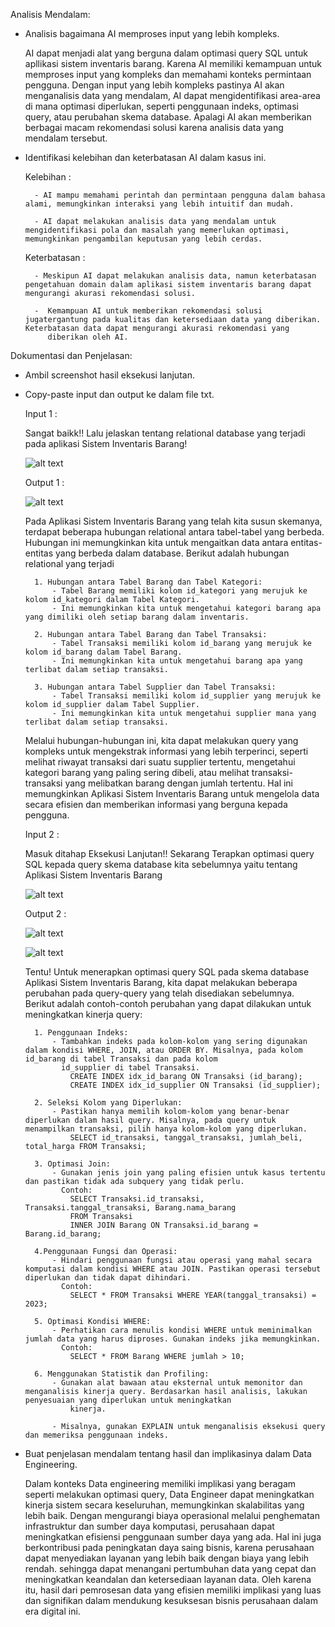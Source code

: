 Analisis Mendalam:

- Analisis bagaimana AI memproses input yang lebih kompleks.
        
    AI dapat menjadi alat yang berguna dalam optimasi query SQL untuk apllikasi sistem inventaris barang. Karena AI memiliki kemampuan untuk memproses input yang kompleks dan memahami konteks permintaan pengguna. Dengan input yang lebih kompleks pastinya AI akan menganalisis data yang mendalam, AI dapat mengidentifikasi area-area di mana optimasi diperlukan, seperti penggunaan indeks, optimasi query, atau perubahan skema database. Apalagi AI akan memberikan berbagai macam rekomendasi solusi karena analisis data yang mendalam tersebut.


- Identifikasi kelebihan dan keterbatasan AI dalam kasus ini.

    Kelebihan :

        - AI mampu memahami perintah dan permintaan pengguna dalam bahasa alami, memungkinkan interaksi yang lebih intuitif dan mudah.

        - AI dapat melakukan analisis data yang mendalam untuk mengidentifikasi pola dan masalah yang memerlukan optimasi, memungkinkan pengambilan keputusan yang lebih cerdas.
        
    Keterbatasan :
    
        - Meskipun AI dapat melakukan analisis data, namun keterbatasan pengetahuan domain dalam aplikasi sistem inventaris barang dapat mengurangi akurasi rekomendasi solusi.
            
        -  Kemampuan AI untuk memberikan rekomendasi solusi jugatergantung pada kualitas dan ketersediaan data yang diberikan. Keterbatasan data dapat mengurangi akurasi rekomendasi yang   
           diberikan oleh AI.


Dokumentasi dan Penjelasan:

- Ambil screenshot hasil eksekusi lanjutan.

- Copy-paste input dan output ke dalam file txt.
    
    Input 1 :

    Sangat baikk!! Lalu jelaskan tentang relational database yang terjadi  pada aplikasi Sistem Inventaris Barang!

    ![alt text](https://github.com/ddzikri/de_muhammad-dzikri-rizaldi/blob/main/23_Introduction-AI-on-Data-Engineer/screenshots/input(1)_prioritas-2.png?raw=true)

    Output  1 :

    ![alt text](https://github.com/ddzikri/de_muhammad-dzikri-rizaldi/blob/main/23_Introduction-AI-on-Data-Engineer/screenshots/output(1)_prioritas-2.png?raw=true)

    Pada Aplikasi Sistem Inventaris Barang yang telah kita susun skemanya, terdapat beberapa hubungan relational antara tabel-tabel yang berbeda. Hubungan ini memungkinkan kita untuk mengaitkan data antara entitas-entitas yang berbeda dalam database. Berikut adalah hubungan relational yang terjadi

        1. Hubungan antara Tabel Barang dan Tabel Kategori:
            - Tabel Barang memiliki kolom id_kategori yang merujuk ke kolom id_kategori dalam Tabel Kategori.
            - Ini memungkinkan kita untuk mengetahui kategori barang apa yang dimiliki oleh setiap barang dalam inventaris.

        2. Hubungan antara Tabel Barang dan Tabel Transaksi:
            - Tabel Transaksi memiliki kolom id_barang yang merujuk ke kolom id_barang dalam Tabel Barang.
            - Ini memungkinkan kita untuk mengetahui barang apa yang terlibat dalam setiap transaksi.

        3. Hubungan antara Tabel Supplier dan Tabel Transaksi:
            - Tabel Transaksi memiliki kolom id_supplier yang merujuk ke kolom id_supplier dalam Tabel Supplier.
            - Ini memungkinkan kita untuk mengetahui supplier mana yang terlibat dalam setiap transaksi.

    Melalui hubungan-hubungan ini, kita dapat melakukan query yang kompleks untuk mengekstrak informasi yang lebih terperinci, seperti melihat riwayat transaksi dari suatu supplier tertentu, mengetahui kategori barang yang paling sering dibeli, atau melihat transaksi-transaksi yang melibatkan barang dengan jumlah tertentu. Hal ini memungkinkan Aplikasi Sistem Inventaris Barang untuk mengelola data secara efisien dan memberikan informasi yang berguna kepada pengguna.

    Input 2 : 

    Masuk ditahap Eksekusi Lanjutan!! Sekarang Terapkan optimasi query SQL kepada query skema database kita sebelumnya yaitu tentang Aplikasi Sistem Inventaris Barang

    ![alt text](https://github.com/ddzikri/de_muhammad-dzikri-rizaldi/blob/main/23_Introduction-AI-on-Data-Engineer/screenshots/input(2)_prioritas-2.png?raw=true)

    Output 2 :

    ![alt text](https://github.com/ddzikri/de_muhammad-dzikri-rizaldi/blob/main/23_Introduction-AI-on-Data-Engineer/screenshots/output(2)_prioritas-2.png?raw=true)

    ![alt text](https://github.com/ddzikri/de_muhammad-dzikri-rizaldi/blob/main/23_Introduction-AI-on-Data-Engineer/screenshots/output(2.1)_prioritas-2.png?raw=true)

    Tentu! Untuk menerapkan optimasi query SQL pada skema database Aplikasi Sistem Inventaris Barang, kita dapat melakukan beberapa perubahan pada query-query yang telah disediakan sebelumnya. Berikut adalah contoh-contoh perubahan yang dapat dilakukan untuk meningkatkan kinerja query:

        1. Penggunaan Indeks:
            - Tambahkan indeks pada kolom-kolom yang sering digunakan dalam kondisi WHERE, JOIN, atau ORDER BY. Misalnya, pada kolom id_barang di tabel Transaksi dan pada kolom            
              id_supplier di tabel Transaksi.
                CREATE INDEX idx_id_barang ON Transaksi (id_barang);
                CREATE INDEX idx_id_supplier ON Transaksi (id_supplier);

        2. Seleksi Kolom yang Diperlukan:
            - Pastikan hanya memilih kolom-kolom yang benar-benar diperlukan dalam hasil query. Misalnya, pada query untuk menampilkan transaksi, pilih hanya kolom-kolom yang diperlukan.
                SELECT id_transaksi, tanggal_transaksi, jumlah_beli, total_harga FROM Transaksi;

        3. Optimasi Join:
            - Gunakan jenis join yang paling efisien untuk kasus tertentu dan pastikan tidak ada subquery yang tidak perlu.
              Contoh:
                SELECT Transaksi.id_transaksi, Transaksi.tanggal_transaksi, Barang.nama_barang
                FROM Transaksi
                INNER JOIN Barang ON Transaksi.id_barang = Barang.id_barang;
                    
        4.Penggunaan Fungsi dan Operasi:
            - Hindari penggunaan fungsi atau operasi yang mahal secara komputasi dalam kondisi WHERE atau JOIN. Pastikan operasi tersebut diperlukan dan tidak dapat dihindari.
              Contoh:
                SELECT * FROM Transaksi WHERE YEAR(tanggal_transaksi) = 2023;

        5. Optimasi Kondisi WHERE:
            - Perhatikan cara menulis kondisi WHERE untuk meminimalkan jumlah data yang harus diproses. Gunakan indeks jika memungkinkan.
              Contoh:
                SELECT * FROM Barang WHERE jumlah > 10;

        6. Menggunakan Statistik dan Profiling:
            - Gunakan alat bawaan atau eksternal untuk memonitor dan menganalisis kinerja query. Berdasarkan hasil analisis, lakukan penyesuaian yang diperlukan untuk meningkatkan   
                kinerja.

            - Misalnya, gunakan EXPLAIN untuk menganalisis eksekusi query dan memeriksa penggunaan indeks.  

- Buat penjelasan mendalam tentang hasil dan implikasinya dalam Data Engineering.

    Dalam konteks Data engineering memiliki implikasi yang beragam seperti melakukan optimasi query, Data Engineer dapat meningkatkan kinerja sistem secara keseluruhan, memungkinkan skalabilitas yang lebih baik. Dengan mengurangi biaya operasional melalui penghematan infrastruktur dan sumber daya komputasi, perusahaan dapat meningkatkan efisiensi penggunaan sumber daya yang ada. Hal ini juga berkontribusi pada peningkatan daya saing bisnis, karena perusahaan dapat menyediakan layanan yang lebih baik dengan biaya yang lebih rendah. sehingga dapat menangani pertumbuhan data yang cepat dan meningkatkan keandalan dan ketersediaan layanan data. Oleh karena itu, hasil dari pemrosesan data yang efisien memiliki implikasi yang luas dan signifikan dalam mendukung kesuksesan bisnis perusahaan dalam era digital ini.